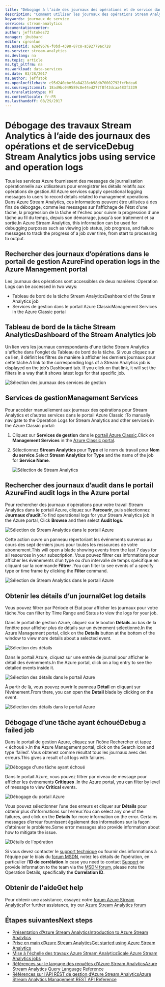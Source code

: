 ```yaml
---
title: "Débogage à l’aide des journaux des opérations et de service dans Stream Analytics | Microsoft Docs"
description: "Comment utiliser les journaux des opérations Stream Analytics"
keywords: journaux de service
services: stream-analytics
documentationcenter: 
author: jeffstokes72
manager: jhubbard
editor: cgronlun
ms.assetid: a2ed9676-f0bd-4398-87c8-a592779ac728
ms.service: stream-analytics
ms.devlang: na
ms.topic: article
ms.tgt_pltfrm: na
ms.workload: data-services
ms.date: 03/28/2017
ms.author: jeffstok
ms.openlocfilehash: c95d240ebef6a84228eb98db70002792fcfbdea6
ms.sourcegitcommit: 18ad9bc049589c8e44ed277f8f43dcaa483f3339
ms.translationtype: MT
ms.contentlocale: fr-FR
ms.lasthandoff: 08/29/2017
---
```

# <a name="debug-stream-analytics-jobs-using-service-and-operation-logs"></a><span data-ttu-id="0f025-104">Débogage des travaux Stream Analytics à l’aide des journaux des opérations et de service</span><span class="sxs-lookup"><span data-stu-id="0f025-104">Debug Stream Analytics jobs using service and operation logs</span></span>
<span data-ttu-id="0f025-105">Tous les services Azure fournissent des messages de journalisation opérationnelle aux utilisateurs pour enregistrer les détails relatifs aux opérations de gestion.</span><span class="sxs-lookup"><span data-stu-id="0f025-105">All Azure services supply operational logging messages to users to record details related to management operations.</span></span> <span data-ttu-id="0f025-106">Dans Azure Stream Analytics, ces informations peuvent être utilisées à des fins de débogage, comme les messages sur l'affichage de l'état d'une tâche, la progression de la tâche et l'échec pour suivre la progression d'une tâche au fil du temps, depuis son démarrage, jusqu'à son traitement et sa sortie.</span><span class="sxs-lookup"><span data-stu-id="0f025-106">In Azure Stream Analytics, this information can be used for debugging purposes such as viewing job status, job progress, and failure messages to track the progress of a job over time, from start to processing to output.</span></span>

## <a name="find-operation-logs-in-the-azure-management-portal"></a><span data-ttu-id="0f025-107">Rechercher des journaux d’opérations dans le portail de gestion Azure</span><span class="sxs-lookup"><span data-stu-id="0f025-107">Find operation logs in the Azure Management portal</span></span>
<span data-ttu-id="0f025-108">Les journaux des opérations sont accessibles de deux manières :</span><span class="sxs-lookup"><span data-stu-id="0f025-108">Operation Logs can be accessed in two ways:</span></span>  

* <span data-ttu-id="0f025-109">Tableau de bord de la tâche Stream Analytics</span><span class="sxs-lookup"><span data-stu-id="0f025-109">Dashboard of the Stream Analytics job</span></span>  
* <span data-ttu-id="0f025-110">Services de gestion dans le portail Azure Classic</span><span class="sxs-lookup"><span data-stu-id="0f025-110">Management Services in the Azure Classic portal</span></span>  

## <a name="dashboard-of-the-stream-analytics-job"></a><span data-ttu-id="0f025-111">Tableau de bord de la tâche Stream Analytics</span><span class="sxs-lookup"><span data-stu-id="0f025-111">Dashboard of the Stream Analytics job</span></span>
<span data-ttu-id="0f025-112">Un lien vers les journaux correspondants d'une tâche Stream Analytics s'affiche dans l'onglet du Tableau de bord de la tâche. Si vous cliquez sur ce lien, il définit les filtres de manière à afficher les derniers journaux pour cette tâche.</span><span class="sxs-lookup"><span data-stu-id="0f025-112">A link to the corresponding logs of a Stream Analytics job is displayed on the job’s Dashboard tab. If you click on that link, it will set the filters in a way that it shows latest logs for that specific job.</span></span>

  ![Sélection des journaux des services de gestion](./media/stream-analytics-operation-logs/01-stream-analytics-operation-logs.png)  

## <a name="management-services"></a><span data-ttu-id="0f025-114">Services de gestion</span><span class="sxs-lookup"><span data-stu-id="0f025-114">Management Services</span></span>
<span data-ttu-id="0f025-115">Pour accéder manuellement aux journaux des opérations pour Stream Analytics et d’autres services dans le portail Azure Classic :</span><span class="sxs-lookup"><span data-stu-id="0f025-115">To manually navigate to the Operation Logs for Stream Analytics and other services in the Azure Classic portal:</span></span>

1. <span data-ttu-id="0f025-116">Cliquez sur **Services de gestion** dans le [portail Azure Classic](https://manage.windowsazure.com).</span><span class="sxs-lookup"><span data-stu-id="0f025-116">Click on **Management Services** in the [Azure Classic portal](https://manage.windowsazure.com).</span></span>
2. <span data-ttu-id="0f025-117">Sélectionnez **Stream Analytics** pour **Type** et le nom du travail pour **Nom du service**.</span><span class="sxs-lookup"><span data-stu-id="0f025-117">Select **Stream Analytics** for **Type** and the name of the job for **Service Name**.</span></span>  
   
   ![Sélection de Stream Analytics](./media/stream-analytics-operation-logs/02-stream-analytics-operation-logs.png)  

## <a name="find-audit-logs-in-the-azure-portal"></a><span data-ttu-id="0f025-119">Rechercher des journaux d’audit dans le portail Azure</span><span class="sxs-lookup"><span data-stu-id="0f025-119">Find audit logs in the Azure portal</span></span>
<span data-ttu-id="0f025-120">Pour rechercher des journaux d’opérations pour votre travail Stream Analytics dans le portail Azure, cliquez sur **Parcourir**, puis sélectionnez **Journaux d’audit**.</span><span class="sxs-lookup"><span data-stu-id="0f025-120">To find operational logs for your Stream Analytics job in the Azure portal, Click **Browse** and then select **Audit logs**.</span></span>

  ![Sélection de Stream Analytics dans le portail Azure](./media/stream-analytics-operation-logs/06-stream-analytics-operation-logs.png)  

<span data-ttu-id="0f025-122">Cette action ouvre un panneau répertoriant les événements survenus au cours des sept derniers jours pour toutes les ressources de votre abonnement.</span><span class="sxs-lookup"><span data-stu-id="0f025-122">This will open a blade showing events from the last 7 days for all resources in your subscription.</span></span>  <span data-ttu-id="0f025-123">Vous pouvez filtrer ces informations pour afficher les événements d’un type ou d’un intervalle de temps spécifique en cliquant sur la commande **Filtrer** .</span><span class="sxs-lookup"><span data-stu-id="0f025-123">You can filter to see events of a specify type or time frame by clicking the **Filter** command.</span></span>

  ![Sélection de Stream Analytics dans le portail Azure](./media/stream-analytics-operation-logs/07-stream-analytics-operation-logs.png)  

## <a name="get-log-details"></a><span data-ttu-id="0f025-125">Obtenir les détails d’un journal</span><span class="sxs-lookup"><span data-stu-id="0f025-125">Get log details</span></span>
<span data-ttu-id="0f025-126">Vous pouvez filtrer par Période et État pour afficher les journaux pour votre tâche.</span><span class="sxs-lookup"><span data-stu-id="0f025-126">You can filter by Time Range and Status to view the logs for your job.</span></span>

<span data-ttu-id="0f025-127">Dans le portail de gestion Azure, cliquez sur le bouton **Détails** au bas de la fenêtre pour afficher plus de détails sur un événement sélectionné.</span><span class="sxs-lookup"><span data-stu-id="0f025-127">In the Azure Management portal, click on the **Details** button at the bottom of the window to view more details about a selected event.</span></span> 

  ![Sélection des détails](./media/stream-analytics-operation-logs/03-stream-analytics-operation-logs.png)  

<span data-ttu-id="0f025-129">Dans le portail Azure, cliquez sur une entrée de journal pour afficher le détail des événements.</span><span class="sxs-lookup"><span data-stu-id="0f025-129">In the Azure portal, click on a log entry to see the detailed events inside it.</span></span>

  ![Sélection des détails dans le portail Azure](./media/stream-analytics-operation-logs/08-stream-analytics-operation-logs.png)  

<span data-ttu-id="0f025-131">À partir de là, vous pouvez ouvrir le panneau **Détail** en cliquant sur l’événement.</span><span class="sxs-lookup"><span data-stu-id="0f025-131">From there, you can open the **Detail** blade by clicking on the event.</span></span>

  ![Sélection des détails dans le portail Azure](./media/stream-analytics-operation-logs/09-stream-analytics-operation-logs.png)  

## <a name="debug-a-failed-job"></a><span data-ttu-id="0f025-133">Débogage d’une tâche ayant échoué</span><span class="sxs-lookup"><span data-stu-id="0f025-133">Debug a failed job</span></span>
<span data-ttu-id="0f025-134">Dans le portail de gestion Azure, cliquez sur l’icône Rechercher et tapez « échoué ».</span><span class="sxs-lookup"><span data-stu-id="0f025-134">In the Azure Management portal, click on the Search icon and type ‘failed’.</span></span> <span data-ttu-id="0f025-135">Vous obtenez comme résultat tous les journaux avec des erreurs.</span><span class="sxs-lookup"><span data-stu-id="0f025-135">This gives a result of all logs with failures.</span></span> 

  ![Débogage d'une tâche ayant échoué](./media/stream-analytics-operation-logs/04-stream-analytics-operation-logs.png)  

<span data-ttu-id="0f025-137">Dans le portail Azure, vous pouvez filtrer par niveau de message pour afficher les événements **Critiques** .</span><span class="sxs-lookup"><span data-stu-id="0f025-137">In the Azure portal, you can filter by level of message to view **Critical** events.</span></span>

  ![Débogage du portail Azure](./media/stream-analytics-operation-logs/10-stream-analytics-operation-logs.png)  

<span data-ttu-id="0f025-139">Vous pouvez sélectionner l’une des erreurs et cliquer sur **Détails** pour obtenir plus d’informations sur l’erreur.</span><span class="sxs-lookup"><span data-stu-id="0f025-139">You can select any one of the failures, and click on the **Details** for more information on the error.</span></span>  <span data-ttu-id="0f025-140">Certains messages d’erreur fournissent également des informations sur la façon d’atténuer le problème.</span><span class="sxs-lookup"><span data-stu-id="0f025-140">Some error messages also provide information about how to mitigate the issue.</span></span> 

  ![Détails de l'opération](./media/stream-analytics-operation-logs/05-stream-analytics-operation-logs.png)  

<span data-ttu-id="0f025-142">Si vous devez contacter le [support technique](https://azure.microsoft.com/support/options/) ou fournir des informations à l’équipe par le biais du [forum MSDN](https://social.msdn.microsoft.com/Forums/en-US/home?forum=AzureStreamAnalytics), notez les détails de l’opération, en particulier l’**ID de corrélation**.</span><span class="sxs-lookup"><span data-stu-id="0f025-142">In case you need to contact [Support](https://azure.microsoft.com/support/options/) or provide information to the team via the [MSDN forum](https://social.msdn.microsoft.com/Forums/en-US/home?forum=AzureStreamAnalytics), please note the Operation Details, specifically the **Correlation ID**.</span></span> 

## <a name="get-help"></a><span data-ttu-id="0f025-143">Obtenir de l'aide</span><span class="sxs-lookup"><span data-stu-id="0f025-143">Get help</span></span>
<span data-ttu-id="0f025-144">Pour obtenir une assistance, essayez notre [forum Azure Stream Analytics](https://social.msdn.microsoft.com/Forums/en-US/home?forum=AzureStreamAnalytics)</span><span class="sxs-lookup"><span data-stu-id="0f025-144">For further assistance, try our [Azure Stream Analytics forum](https://social.msdn.microsoft.com/Forums/en-US/home?forum=AzureStreamAnalytics)</span></span>

## <a name="next-steps"></a><span data-ttu-id="0f025-145">Étapes suivantes</span><span class="sxs-lookup"><span data-stu-id="0f025-145">Next steps</span></span>
* [<span data-ttu-id="0f025-146">Présentation d’Azure Stream Analytics</span><span class="sxs-lookup"><span data-stu-id="0f025-146">Introduction to Azure Stream Analytics</span></span>](stream-analytics-introduction.md)
* [<span data-ttu-id="0f025-147">Prise en main d’Azure Stream Analytics</span><span class="sxs-lookup"><span data-stu-id="0f025-147">Get started using Azure Stream Analytics</span></span>](stream-analytics-real-time-fraud-detection.md)
* [<span data-ttu-id="0f025-148">Mise à l'échelle des travaux Azure Stream Analytics</span><span class="sxs-lookup"><span data-stu-id="0f025-148">Scale Azure Stream Analytics jobs</span></span>](stream-analytics-scale-jobs.md)
* [<span data-ttu-id="0f025-149">Références sur le langage des requêtes d'Azure Stream Analytics</span><span class="sxs-lookup"><span data-stu-id="0f025-149">Azure Stream Analytics Query Language Reference</span></span>](https://msdn.microsoft.com/library/azure/dn834998.aspx)
* [<span data-ttu-id="0f025-150">Références sur l’API REST de gestion d’Azure Stream Analytics</span><span class="sxs-lookup"><span data-stu-id="0f025-150">Azure Stream Analytics Management REST API Reference</span></span>](https://msdn.microsoft.com/library/azure/dn835031.aspx)

